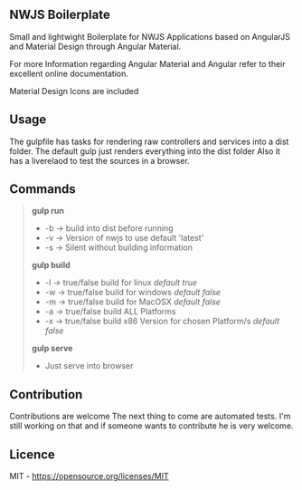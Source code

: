 ## NWJS Boilerplate

Small and lightwight Boilerplate for NWJS Applications based on AngularJS and Material Design through Angular Material.

For more Information regarding Angular Material and Angular refer to their excellent online documentation.

Material Design Icons are included

## Usage

The gulpfile has tasks for rendering raw controllers and services into a dist folder.
The default gulp just renders everything into the dist folder
Also it has a liverelaod to test the sources in a browser.

## Commands


>**gulp run**
>	* -b  -> build into dist before running
>	* -v  -> Version of nwjs to use default 'latest'
>	* -s  -> Silent without building information
>
>**gulp build**
>	* -l -> true/false build for linux *default true*
>	* -w -> true/false build for windows *default false*
>	* -m -> true/false build for MacOSX *default false*
>	* -a -> true/false build ALL Platforms
>	* -x -> true/false build x86 Version for chosen Platform/s *default false*
>
>**gulp serve** 
>	* Just serve into browser

## Contribution

Contributions are welcome
The next thing to come are automated tests. 
I'm still working on that and if someone wants to contribute he is very welcome.

## Licence
MIT - https://opensource.org/licenses/MIT
